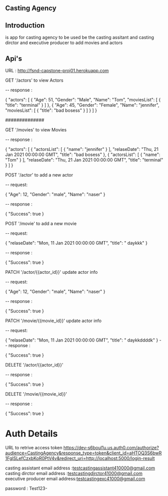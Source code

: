 Casting Agency
-----

## Introduction

is app for casting agency to be used be the casting assitant and casting dirctor and executive producer to add movies and actors 

## Api's

URL : http://fsnd-capstone-proj01.herokuapp.com

GET '/actors'
to view Actors 


-- response : 

{
    "actors": [
        {
            "Age": 51,
            "Gender": "Male",
            "Name": "Tom",
            "moviesList": [
                {
                    "title": "terminal"
                }
            ]
        },
        {
            "Age": 45,
            "Gender": "Female",
            "Name": "jennifer",
            "moviesList": [
                {
                    "title": "bad bosess"
                }
            ]
        }
    ]
}

##############

GET '/movies'
to view Movies 


-- response : 

{
    "actors": [
        {
            "actorsList": [
                {
                    "name": "jennifer"
                }
            ],
            "relaseDate": "Thu, 21 Jan 2021 00:00:00 GMT",
            "title": "bad bosess"
        },
        {
            "actorsList": [
                {
                    "name": "Tom"
                }
            ],
            "relaseDate": "Thu, 21 Jan 2021 00:00:00 GMT",
            "title": "terminal"
        }
    ]
}


POST '/actor'
to add a new actor 

-- request:

{
    "Age": 12,
    "Gender": "male",
    "Name": "naser"
}

-- response :

{
    "Success": true
}


POST '/movie'
to add a new movie 

-- request:

{
    "relaseDate": "Mon, 11 Jan 2021 00:00:00 GMT",
    "title": " daykkk"
}

-- response :

{
    "Success": true
}


PATCH '/actor/{{actor_id}}'
update actor info 

-- request:

{
    "Age": 12,
    "Gender": "male",
    "Name": "naser"
}

-- response :

{
    "Success": true
}


PATCH '/movie/{{movie_id}}'
update actor info 

-- request:

{
    "relaseDate": "Mon, 11 Jan 2021 00:00:00 GMT",
    "title": " daykkddddk"
}
-- response :

{
    "Success": true
}

DELETE '/actor/{{actor_id}}'


-- response :

{
    "Success": true
}


DELETE '/movie/{{movie_id}}'


-- response :

{
    "Success": true
}


# Auth Details 
URL to retrive access token
https://dev-s6boul1u.us.auth0.com/authorize?audience=CastingAgency&response_type=token&client_id=aHTOQ3S6bwR1FgISLefCzxbKoR0PtV4v&redirect_uri=http://localhost:5000/login-result



casting assistant email address :testcastingassistant410000@gmail.com
casting dirctor  email address :testcastingdirctor41000@gmail.com
executive producer  email address:testcastingexc41000@gmail.com

password : Test123-

